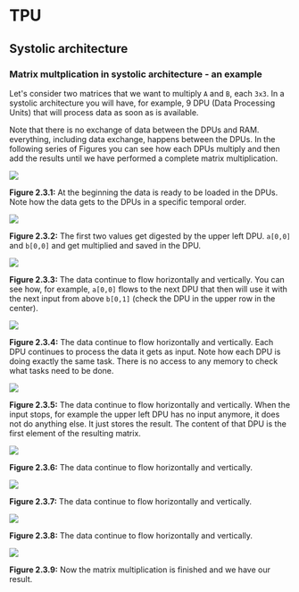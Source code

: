 # TPU
## Systolic architecture

### Matrix multplication in systolic architecture - an example

Let's consider  two matrices that we want to multiply `A` and `B`, each
`3x3`. In a systolic architecture you will have, for example, 9 DPU (Data Processing
    Units) that will process data as soon as is available.

Note that there is no exchange of data between the DPUs and RAM. everything,
including data exchange, happens between the DPUs. In the following series
of Figures you can see how each DPUs multiply and then add the results until
we have performed a complete matrix multiplication.

![](systolic-1.png)

**Figure 2.3.1:** At the beginning the data is ready to be loaded in the
DPUs. Note how the data gets to the DPUs in a specific temporal order.

![](systolic-2.png)

**Figure 2.3.2:** The first two values get digested by the upper left DPU.
`a[0,0]` and `b[0,0]` and get multiplied and saved in the DPU.

![](systolic-3.png)

**Figure 2.3.3:** The data continue to flow horizontally and vertically.
You can see how, for example, `a[0,0]` flows to the next DPU that then will
use it with the next input from above `b[0,1]` (check the DPU in the
    upper row in the center).

![](systolic-4.png)

**Figure 2.3.4:** The data continue to flow horizontally and vertically.
Each DPU continues to process the data it gets as input. Note how each
DPU is doing exactly the same task. There is no access to any memory
to check what tasks need to be done.

![](systolic-5.png)

**Figure 2.3.5:** The data continue to flow horizontally and vertically.
When the input stops, for example the upper left DPU has no input anymore,
it does not do anything else. It just stores the result. The content of that
DPU is the first element of the resulting matrix.

![](systolic-6.png)

**Figure 2.3.6:** The data continue to flow horizontally and vertically.

![](systolic-7.png)

**Figure 2.3.7:** The data continue to flow horizontally and vertically.

![](systolic-8.png)

**Figure 2.3.8:** The data continue to flow horizontally and vertically.

![](systolic-9.png)

**Figure 2.3.9:** Now the matrix multiplication is finished and we have our
result.
